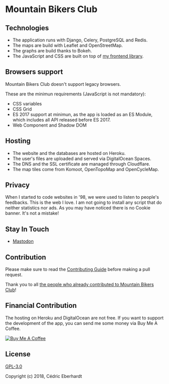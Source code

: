 # Mountain Bikers Club
## Technologies
- The application runs with Django, Celery, PostgreSQL and Redis.
- The maps are build with Leaflet and OpenStreetMap.
- The graphs are build thanks to Bokeh.
- The JavaScript and CSS are built on top of [my frontend library](https://github.com/cedeber/eukolia).

## Browsers support
Mountain Bikers Club doesn't support legacy browsers.

These are the minimun requirements (JavaScript is not mandatory):
- CSS variables
- CSS Grid
- ES 2017 support at minimun, as the app is loaded as an ES Module,
  which includes all API released before ES 2017.
- Web Component and Shadow DOM

## Hosting
- The website and the databases are hosted on Heroku.
- The user's files are uploaded and served via DigitalOcean Spaces.
- The DNS and the SSL certificate are managed through Cloudflare.
- The map tiles come from Komoot, OpenTopoMap and OpenCycleMap.

## Privacy
When I started to code websites in '98, we were used to listen to people's feedbacks.
This is the web I love. I am not going to install any script that do neither
statistics nor ads. As you may have noticed there is no Cookie banner.
It's not a mistake!

## Stay In Touch
- [Mastodon](https://mastodon.social/@cedeber)

## Contribution

Please make sure to read the [Contributing Guide](CONTRIBUTING.md) before making
a pull request.

Thank you to all [the people who already contributed to Mountain Bikers Club](https://github.com/cedeber/mountain-bikers-club/graphs/contributors)!

## Financial Contribution
The hosting on Heroku and DigitalOcean are not free. If you want to support the development
of the app, you can send me some money via Buy Me A Coffee.

[![Buy Me A Coffee](https://www.buymeacoffee.com/assets/img/custom_images/orange_img.png)](https://www.buymeacoffee.com/cedeber)


## License

[GPL-3.0](LICENSE)

Copyright (c) 2018, Cédric Eberhardt
